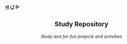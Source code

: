 <h3>
  <a href="https://github.com/0xbeatrwzl?tab=repositories">ᐊ</a>
  <a href="https://github.com/0xbeatrwzl/.StudyRepository">⭯</a>
  ᐅ
</h3>
<div align=center>
  <h2> Study Repository
</div>

<div align=center>
  <h6> Study and for-fun projects and activities
</div>
